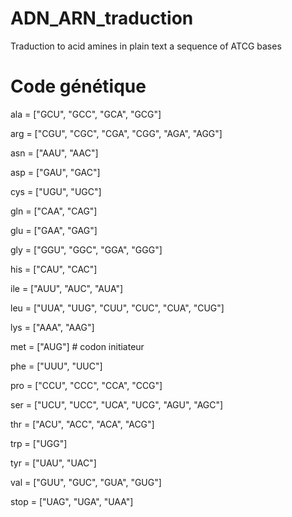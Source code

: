 # ADN_ARN_traduction

Traduction to acid amines in plain text a sequence of ATCG bases

# Code génétique
ala = ["GCU", "GCC", "GCA", "GCG"]

arg = ["CGU", "CGC", "CGA", "CGG", "AGA", "AGG"]

asn = ["AAU", "AAC"]

asp = ["GAU", "GAC"]

cys = ["UGU", "UGC"]

gln = ["CAA", "CAG"]

glu = ["GAA", "GAG"]

gly = ["GGU", "GGC", "GGA", "GGG"]

his = ["CAU", "CAC"]

ile = ["AUU", "AUC", "AUA"]

leu = ["UUA", "UUG", "CUU", "CUC", "CUA", "CUG"]

lys = ["AAA", "AAG"]

met = ["AUG"]                  # codon initiateur

phe = ["UUU", "UUC"]

pro = ["CCU", "CCC", "CCA", "CCG"]

ser = ["UCU", "UCC", "UCA", "UCG", "AGU", "AGC"]

thr = ["ACU", "ACC", "ACA", "ACG"]

trp = ["UGG"]

tyr = ["UAU", "UAC"]

val = ["GUU", "GUC", "GUA", "GUG"]

stop = ["UAG", "UGA", "UAA"]

